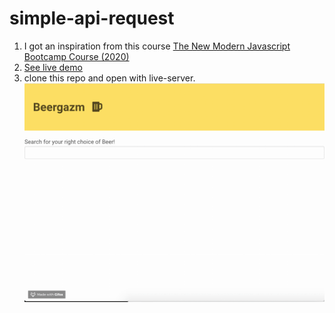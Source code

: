 # simple-api-request

1. I got an inspiration from this course [The New Modern Javascript Bootcamp Course (2020)](https://www.udemy.com/course/javascript-beginners-complete-tutorial/)
2. [See live demo](https://xeusteerapat.github.io/simple-api-request/)
3. clone this repo and open with live-server.
   ![](sample.gif "Sample")